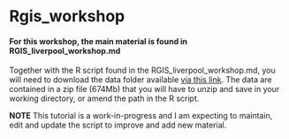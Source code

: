  # Rgis_workshop
 
 #### For this workshop, the main material is found in RGIS_liverpool_workshop.md
 
 Together with the R script found in the RGIS_liverpool_workshop.md, you will need to download the data folder available [via this link](https://drive.google.com/file/d/1jJMM_4zqrrkPvex-iJxPNAntTuKe6qt4/view?usp=sharing). The data are contained in a zip file (674Mb) that you will have to unzip and save in your working directory, or amend the path in the R script.
 
 **NOTE** This tutorial is a work-in-progress and I am expecting to maintain, edit and update the script to improve and add new material.

 
 
